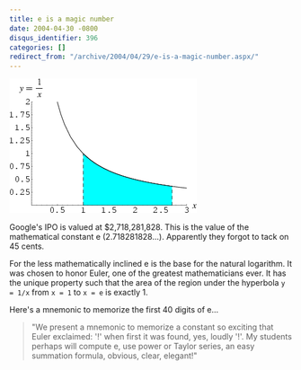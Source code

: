 ```yaml
---
title: e is a magic number
date: 2004-04-30 -0800
disqus_identifier: 396
categories: []
redirect_from: "/archive/2004/04/29/e-is-a-magic-number.aspx/"
---
```


![e](/images/e.gif)

Google's IPO is valued at $2,718,281,828. This is the value of the mathematical constant e (2.718281828...). Apparently
they forgot to tack on 45 cents.

For the less mathematically inclined e is the base for the natural logarithm. It was chosen to honor Euler, one of the greatest mathematicians ever. It has the unique property such that the area of the region under the hyperbola `y = 1/x` from `x = 1` to `x = e` is exactly 1.

Here's a mnemonic to memorize the first 40 digits of e...

> "We present a mnemonic to memorize a constant so exciting that Euler
> exclaimed: '!' when first it was found, yes, loudly '!'. My students
> perhaps will compute e, use power or Taylor series, an easy summation
> formula, obvious, clear, elegant!"



